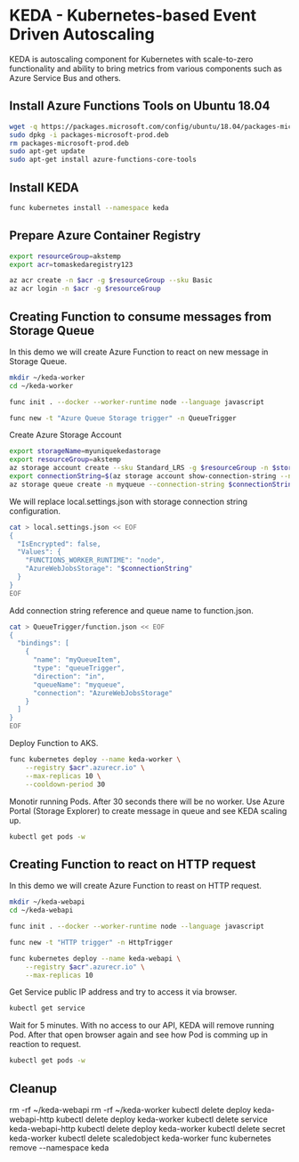 # KEDA - Kubernetes-based Event Driven Autoscaling
KEDA is autoscaling component for Kubernetes with scale-to-zero functionality and ability to bring metrics from various components such as Azure Service Bus and others.

## Install Azure Functions Tools on Ubuntu 18.04
```bash
wget -q https://packages.microsoft.com/config/ubuntu/18.04/packages-microsoft-prod.deb
sudo dpkg -i packages-microsoft-prod.deb
rm packages-microsoft-prod.deb
sudo apt-get update
sudo apt-get install azure-functions-core-tools
```

## Install KEDA
```bash
func kubernetes install --namespace keda
```

## Prepare Azure Container Registry
```bash
export resourceGroup=akstemp
export acr=tomaskedaregistry123

az acr create -n $acr -g $resourceGroup --sku Basic
az acr login -n $acr -g $resourceGroup
```

## Creating Function to consume messages from Storage Queue
In this demo we will create Azure Function to react on new message in Storage Queue.

```bash
mkdir ~/keda-worker
cd ~/keda-worker

func init . --docker --worker-runtime node --language javascript

func new -t "Azure Queue Storage trigger" -n QueueTrigger
```

Create Azure Storage Account

```bash
export storageName=myuniquekedastorage
export resourceGroup=akstemp
az storage account create --sku Standard_LRS -g $resourceGroup -n $storageName
export connectionString=$(az storage account show-connection-string --n $storageName --query connectionString -o tsv)
az storage queue create -n myqueue --connection-string $connectionString
```

We will replace local.settings.json with storage connection string configuration.

```bash
cat > local.settings.json << EOF
{
  "IsEncrypted": false,
  "Values": {
    "FUNCTIONS_WORKER_RUNTIME": "node",
    "AzureWebJobsStorage": "$connectionString"
  }
}
EOF
```

Add connection string reference and queue name to function.json.

```bash
cat > QueueTrigger/function.json << EOF
{
  "bindings": [
    {
      "name": "myQueueItem",
      "type": "queueTrigger",
      "direction": "in",
      "queueName": "myqueue",
      "connection": "AzureWebJobsStorage"
    }
  ]
}
EOF
```

Deploy Function to AKS.

```bash
func kubernetes deploy --name keda-worker \
    --registry $acr".azurecr.io" \
    --max-replicas 10 \
    --cooldown-period 30
```

Monotir running Pods. After 30 seconds there will be no worker. Use Azure Portal (Storage Explorer) to create message in queue and see KEDA scaling up.

```bash
kubectl get pods -w
```

## Creating Function to react on HTTP request
In this demo we will create Azure Function to reast on HTTP request.

```bash
mkdir ~/keda-webapi
cd ~/keda-webapi

func init . --docker --worker-runtime node --language javascript

func new -t "HTTP trigger" -n HttpTrigger

func kubernetes deploy --name keda-webapi \
    --registry $acr".azurecr.io" \
    --max-replicas 10 
```

Get Service public IP address and try to access it via browser.

```bash
kubectl get service
```

Wait for 5 minutes. With no access to our API, KEDA will remove running Pod. After that open browser again and see how Pod is comming up in reaction to request.

```bash
kubectl get pods -w
```

## Cleanup
rm -rf ~/keda-webapi
rm -rf ~/keda-worker
kubectl delete deploy keda-webapi-http
kubectl delete deploy keda-worker
kubectl delete service keda-webapi-http
kubectl delete deploy keda-worker
kubectl delete secret keda-worker
kubectl delete scaledobject keda-worker
func kubernetes remove --namespace keda
